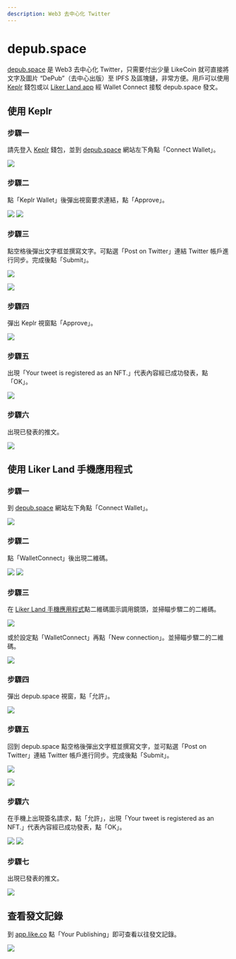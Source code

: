 ```yaml
---
description: Web3 去中心化 Twitter
---
```


# depub.space

[depub.space](https://depub.space/) 是 Web3 去中心化 Twitter，只需要付出少量 LikeCoin 就可直接將文字及圖片 “DePub”（去中心出版）至 IPFS 及區塊鏈，非常方便。用戶可以使用 [Keplr](../wallet/keplr.md) 錢包或以 [Liker Land app](../../user-guide/liker-land/download.md) 經 Wallet Connect 接駁 depub.space 發文。

## 使用 Keplr

### 步驟一

請先登入 [Keplr](../wallet/keplr.md) 錢包，並到 [depub.space](https://depub.space/) 網站左下角點「Connect Wallet」。

![](<../../.gitbook/assets/depub.space 1.png>)

### 步驟二

點「Keplr Wallet」後彈出視窗要求連結，點「Approve」。

![](<../../.gitbook/assets/depub.SPACE 02.png>) ![](<../../.gitbook/assets/depub.SPACE 03-K.png>)

### 步驟三

點空格後彈出文字框並撰寫文字。可點選「Post on Twitter」連結 Twitter 帳戶進行同步。完成後點「Submit」。

![](<../../.gitbook/assets/depub.space 3.png>)

![](<../../.gitbook/assets/depub.space 4.png>)

### 步驟四

彈出 Keplr 視窗點「Approve」。

![](<../../.gitbook/assets/depub.space 5.png>)

### 步驟五

出現「Your tweet is registered as an NFT.」代表內容經已成功發表，點「OK」。

![](<../../.gitbook/assets/depub.space 6.png>)

### 步驟六

出現已發表的推文。

![](<../../.gitbook/assets/depub.space 7.png>)

## 使用 Liker Land 手機應用程式

### 步驟一

到 [depub.space](https://depub.space/) 網站左下角點「Connect Wallet」。

![](<../../.gitbook/assets/depub.space 1.png>)

### 步驟二

點「WalletConnect」後出現二維碼。

![](<../../.gitbook/assets/depub.SPACE 02.png>) ![](<../../.gitbook/assets/depub.SPACE 03.png>)

### 步驟三

在 [Liker Land 手機應用程式](../../user-guide/liker-land/download.md)點二維碼圖示調用鏡頭，並掃瞄步驟二的二維碼。

![](<../../.gitbook/assets/depub.SPACE 04.png>)

或於設定點「WalletConnect」再點「New connection」。並掃瞄步驟二的二維碼。

![](<../../.gitbook/assets/depub.space wc 5.png>)

### 步驟四

彈出 depub.space 視窗，點「允許」。

![](<../../.gitbook/assets/depub.space wc 6.png>)

### 步驟五

回到 depub.space 點空格後彈出文字框並撰寫文字，並可點選「Post on Twitter」連結 Twitter 帳戶進行同步。完成後點「Submit」。

![](<../../.gitbook/assets/depub.space wc 7.png>)

![](<../../.gitbook/assets/depub.space 4.png>)

### 步驟六

在手機上出現簽名請求，點「允許」，出現「Your tweet is registered as an NFT.」代表內容經已成功發表，點「OK」。

![](<../../.gitbook/assets/depub.space wc 8.png>) ![](<../../.gitbook/assets/depub.space 6.png>)

### 步驟七

出現已發表的推文。

![](<../../.gitbook/assets/depub.space wc 9.png>)

## 查看發文記錄

到 [app.like.co](https://app.like.co/) 點「Your Publishing」即可查看以往發文記錄。

![](broken-reference)
